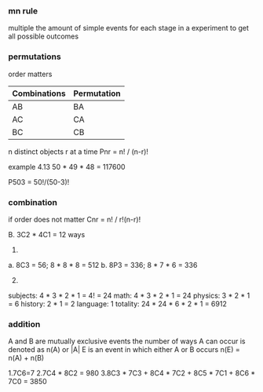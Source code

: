 ### mn rule
multiple the amount of simple events for each stage in a experiment to get all possible outcomes

### permutations
order matters

Combinations | Permutation
-- | --
AB | BA
AC | CA
BC | CB
n distinct objects
r at a time
Pnr = n! / (n-r)!

example 4.13
50 * 49 * 48 = 117600

P503 = 50!/(50-3)!

### combination
if order does not matter
Cnr = n! / r!(n-r)!

B.
3C2 * 4C1 = 12 ways

1.
a.  8C3 = 56; 8 * 8 * 8  = 512 
b. 8P3 = 336; 8 * 7 * 6 = 336

2.
subjects: 4 * 3 * 2 * 1 = 4! = 24
math: 4 * 3 * 2 * 1 = 24
physics: 3 * 2 * 1 = 6
history: 2 * 1 = 2
language: 1
totality: 24 * 24 * 6 * 2 * 1 = 6912

### addition
A and B are mutually exclusive events
the number of ways A can occur is denoted as n(A) or |A|
E is an event in which either A or B occurs
n(E) = n(A) + n(B)


1.7C6=7
2.7C4 * 8C2 = 980
3.8C3 * 7C3 + 8C4 * 7C2 + 8C5 * 7C1 + 8C6 * 7C0 = 3850